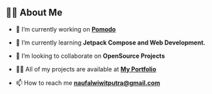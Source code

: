 ## 🙋‍♂️ About Me

- 🔭 I’m currently working on **[Pomodo](https://play.google.com/store/apps/details?id=com.ngalamsoftware.pomodo)**

- 🌱 I’m currently learning **Jetpack Compose and Web Development.**

- 👯 I’m looking to collaborate on **OpenSource Projects**

- 👨‍💻 All of my projects are available at **[My Portfolio](https://github.com/naufalw)**

- 📫 How to reach me **naufalwiwitputra@gmail.com**
